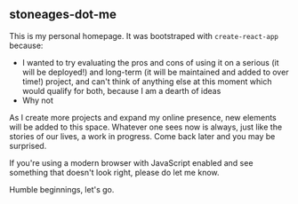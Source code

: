 ## stoneages-dot-me

This is my personal homepage. It was bootstraped with `create-react-app` because:
- I wanted to try evaluating the pros and cons of using it on a serious (it will be deployed!) and long-term (it will be maintained and added to over time!) project, and can't think of anything else at this moment which would qualify for both, because I am a dearth of ideas
- Why not

As I create more projects and expand my online presence, new elements will be added to this space. Whatever one sees now is always, just like the stories of our lives, a work in progress. Come back later and you may be surprised.

If you're using a modern browser with JavaScript enabled and see something that doesn't look right, please do let me know.

Humble beginnings, let's go.
